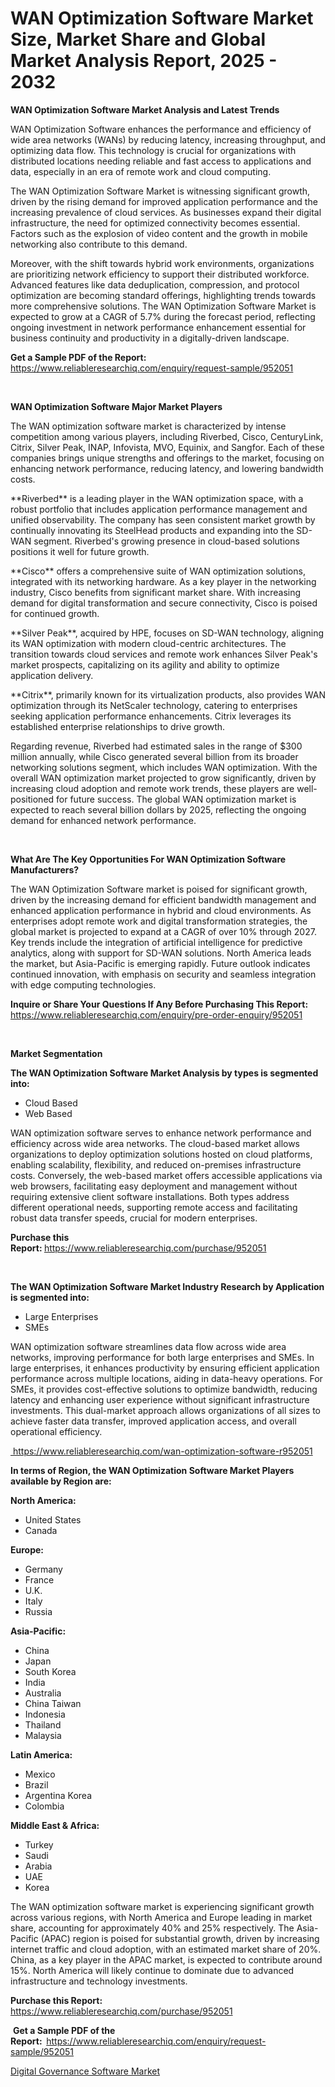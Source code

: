 <p><h1>WAN Optimization Software Market Size, Market Share and Global Market Analysis Report, 2025 - 2032</h1></p><p><strong>WAN Optimization Software Market Analysis and Latest Trends</strong></p>
<p><p>WAN Optimization Software enhances the performance and efficiency of wide area networks (WANs) by reducing latency, increasing throughput, and optimizing data flow. This technology is crucial for organizations with distributed locations needing reliable and fast access to applications and data, especially in an era of remote work and cloud computing.</p><p>The WAN Optimization Software Market is witnessing significant growth, driven by the rising demand for improved application performance and the increasing prevalence of cloud services. As businesses expand their digital infrastructure, the need for optimized connectivity becomes essential. Factors such as the explosion of video content and the growth in mobile networking also contribute to this demand. </p><p>Moreover, with the shift towards hybrid work environments, organizations are prioritizing network efficiency to support their distributed workforce. Advanced features like data deduplication, compression, and protocol optimization are becoming standard offerings, highlighting trends towards more comprehensive solutions. The WAN Optimization Software Market is expected to grow at a CAGR of 5.7% during the forecast period, reflecting ongoing investment in network performance enhancement essential for business continuity and productivity in a digitally-driven landscape.</p></p>
<p><strong>Get a Sample PDF of the Report:&nbsp;</strong> <a href="https://www.reliableresearchiq.com/enquiry/request-sample/952051?utm_campaign=3006&utm_medium=2&utm_source=Github&utm_content=ia&utm_term=06032025&utm_id=wan-optimization-software">https://www.reliableresearchiq.com/enquiry/request-sample/952051</a></p>
<p>&nbsp;</p>
<p><strong>WAN Optimization Software Major Market Players</strong></p>
<p><p>The WAN optimization software market is characterized by intense competition among various players, including Riverbed, Cisco, CenturyLink, Citrix, Silver Peak, INAP, Infovista, MVO, Equinix, and Sangfor. Each of these companies brings unique strengths and offerings to the market, focusing on enhancing network performance, reducing latency, and lowering bandwidth costs.</p><p>**Riverbed** is a leading player in the WAN optimization space, with a robust portfolio that includes application performance management and unified observability. The company has seen consistent market growth by continually innovating its SteelHead products and expanding into the SD-WAN segment. Riverbed's growing presence in cloud-based solutions positions it well for future growth.</p><p>**Cisco** offers a comprehensive suite of WAN optimization solutions, integrated with its networking hardware. As a key player in the networking industry, Cisco benefits from significant market share. With increasing demand for digital transformation and secure connectivity, Cisco is poised for continued growth.</p><p>**Silver Peak**, acquired by HPE, focuses on SD-WAN technology, aligning its WAN optimization with modern cloud-centric architectures. The transition towards cloud services and remote work enhances Silver Peak's market prospects, capitalizing on its agility and ability to optimize application delivery.</p><p>**Citrix**, primarily known for its virtualization products, also provides WAN optimization through its NetScaler technology, catering to enterprises seeking application performance enhancements. Citrix leverages its established enterprise relationships to drive growth.</p><p>Regarding revenue, Riverbed had estimated sales in the range of $300 million annually, while Cisco generated several billion from its broader networking solutions segment, which includes WAN optimization. With the overall WAN optimization market projected to grow significantly, driven by increasing cloud adoption and remote work trends, these players are well-positioned for future success. The global WAN optimization market is expected to reach several billion dollars by 2025, reflecting the ongoing demand for enhanced network performance.</p></p>
<p>&nbsp;</p>
<p><strong>What Are The Key Opportunities For WAN Optimization Software Manufacturers?</strong></p>
<p><p>The WAN Optimization Software market is poised for significant growth, driven by the increasing demand for efficient bandwidth management and enhanced application performance in hybrid and cloud environments. As enterprises adopt remote work and digital transformation strategies, the global market is projected to expand at a CAGR of over 10% through 2027. Key trends include the integration of artificial intelligence for predictive analytics, along with support for SD-WAN solutions. North America leads the market, but Asia-Pacific is emerging rapidly. Future outlook indicates continued innovation, with emphasis on security and seamless integration with edge computing technologies.</p></p>
<p><strong>Inquire or Share Your Questions If Any Before Purchasing This Report:</strong> <a href="https://www.reliableresearchiq.com/enquiry/pre-order-enquiry/952051?utm_campaign=3006&utm_medium=2&utm_source=Github&utm_content=ia&utm_term=06032025&utm_id=wan-optimization-software">https://www.reliableresearchiq.com/enquiry/pre-order-enquiry/952051</a></p>
<p>&nbsp;</p>
<p><strong>Market Segmentation</strong></p>
<p><strong>The WAN Optimization Software Market Analysis by types is segmented into:</strong></p>
<p><ul><li>Cloud Based</li><li>Web Based</li></ul></p>
<p><p>WAN optimization software serves to enhance network performance and efficiency across wide area networks. The cloud-based market allows organizations to deploy optimization solutions hosted on cloud platforms, enabling scalability, flexibility, and reduced on-premises infrastructure costs. Conversely, the web-based market offers accessible applications via web browsers, facilitating easy deployment and management without requiring extensive client software installations. Both types address different operational needs, supporting remote access and facilitating robust data transfer speeds, crucial for modern enterprises.</p></p>
<p><strong>Purchase this Report:&nbsp;</strong><a href="https://www.reliableresearchiq.com/purchase/952051?utm_campaign=3006&utm_medium=2&utm_source=Github&utm_content=ia&utm_term=06032025&utm_id=wan-optimization-software">https://www.reliableresearchiq.com/purchase/952051</a></p>
<p>&nbsp;</p>
<p><strong>The WAN Optimization Software Market Industry Research by Application is segmented into:</strong></p>
<p><ul><li>Large Enterprises</li><li>SMEs</li></ul></p>
<p><p>WAN optimization software streamlines data flow across wide area networks, improving performance for both large enterprises and SMEs. In large enterprises, it enhances productivity by ensuring efficient application performance across multiple locations, aiding in data-heavy operations. For SMEs, it provides cost-effective solutions to optimize bandwidth, reducing latency and enhancing user experience without significant infrastructure investments. This dual-market approach allows organizations of all sizes to achieve faster data transfer, improved application access, and overall operational efficiency.</p></p>
<p><a href="https://www.reliableresearchiq.com/wan-optimization-software-r952051?utm_campaign=3006&utm_medium=2&utm_source=Github&utm_content=ia&utm_term=06032025&utm_id=wan-optimization-software">&nbsp;https://www.reliableresearchiq.com/wan-optimization-software-r952051</a></p>
<p><strong>In terms of Region, the WAN Optimization Software Market Players available by Region are:</strong></p>
<p>
    <p> <strong> North America: </strong>
        <ul>
            <li>United States</li>
            <li>Canada</li>
        </ul>
        </p> 
    <p> <strong> Europe: </strong>
        <ul>
            <li>Germany</li>
            <li>France</li>
            <li>U.K.</li>
            <li>Italy</li>
            <li>Russia</li>
        </ul>
        </p> 
    <p> <strong> Asia-Pacific: </strong>
        <ul>
            <li>China</li>
            <li>Japan</li>
            <li>South Korea</li>
            <li>India</li>
            <li>Australia</li>
            <li>China Taiwan</li>
            <li>Indonesia</li>
            <li>Thailand</li>
            <li>Malaysia</li>
        </ul>
        </p> 
    <p> <strong> Latin America: </strong>
        <ul>
            <li>Mexico</li>
            <li>Brazil</li>
            <li>Argentina Korea</li>
            <li>Colombia</li>
        </ul>
        </p> 
    <p> <strong> Middle East & Africa: </strong>
        <ul>
            <li>Turkey</li>
            <li>Saudi</li>
            <li>Arabia</li>
            <li>UAE</li>
            <li>Korea</li>
        </ul>
    </p>
    </p>
<p><p>The WAN optimization software market is experiencing significant growth across various regions, with North America and Europe leading in market share, accounting for approximately 40% and 25% respectively. The Asia-Pacific (APAC) region is poised for substantial growth, driven by increasing internet traffic and cloud adoption, with an estimated market share of 20%. China, as a key player in the APAC market, is expected to contribute around 15%. North America will likely continue to dominate due to advanced infrastructure and technology investments.</p></p>
<p><strong>Purchase this Report: </strong><a href="https://www.reliableresearchiq.com/purchase/952051?utm_campaign=3006&utm_medium=2&utm_source=Github&utm_content=ia&utm_term=06032025&utm_id=wan-optimization-software">https://www.reliableresearchiq.com/purchase/952051</a></p>
<p>&nbsp;<strong>Get a Sample PDF of the Report:&nbsp;&nbsp;</strong><a href="https://www.reliableresearchiq.com/enquiry/request-sample/952051?utm_campaign=3006&utm_medium=2&utm_source=Github&utm_content=ia&utm_term=06032025&utm_id=wan-optimization-software">https://www.reliableresearchiq.com/enquiry/request-sample/952051</a></p>
<p><strong></strong></p>
<p><p><a href="https://github.com/hunanuzmez/Market-Research-Report-List-1/blob/main/digital-governance-software-market.md?utm_campaign=3006&utm_medium=2&utm_source=Github&utm_content=ia&utm_term=06032025&utm_id=wan-optimization-software">Digital Governance Software Market</a></p></p>